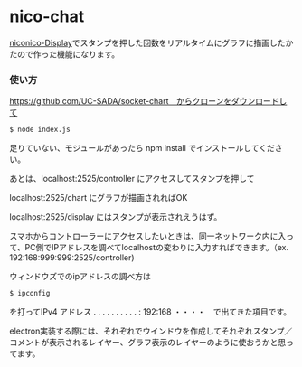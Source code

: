 # nico-chat

[niconico-Display](https://github.com/UC-SADA/niconico-Display)でスタンプを押した回数をリアルタイムにグラフに描画したかたので作った機能になります。

### 使い方

https://github.com/UC-SADA/socket-chart　からクローンをダウンロードして

```bash
$ node index.js
```

足りていない、モジュールがあったら npm install でインストールしてください。

あとは、localhost:2525/controller にアクセスしてスタンプを押して

localhost:2525/chart にグラフが描画されればOK

localhost:2525/display にはスタンプが表示されえうはず。

スマホからコントローラーにアクセスしたいときは、同一ネットワーク内に入って、PC側でIPアドレスを調べてlocalhostの変わりに入力すればできます。（ex.  192:168:999:999:2525/controller)

ウィンドウズでのipアドレスの調べ方は

```bash
$ ipconfig
```

を打ってIPv4 アドレス . . . . . . . . . . : 192:168 ・・・・　で出てきた項目です。

electron実装する際には、それぞれでウインドウを作成してそれぞれスタンプ／コメントが表示されるレイヤー、グラフ表示のレイヤーのように使おうかと思ってます。
